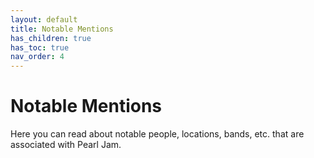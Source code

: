 ```yaml
---
layout: default
title: Notable Mentions
has_children: true
has_toc: true
nav_order: 4
---
```

# Notable Mentions

Here you can read about notable people, locations, bands, etc. that are associated with Pearl Jam.
